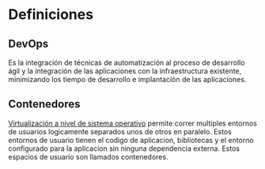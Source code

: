 # Definiciones

## DevOps

Es la integración de técnicas de automatización  al proceso de desarrollo ágil y la integración de las aplicaciones con la infraestructura existente, minimizando los tiempo de desarrollo e implantación de las aplicaciones.

## Contenedores

[Virtualización a nivel de sistema operativo](https://es.wikipedia.org/wiki/Virtualizaci%C3%B3n_a_nivel_de_sistema_operativo) permite correr multiples entornos de usuarios logicamente separados unos de otros en paralelo. Estos entornos de usuario tienen el codigo de aplicacion, bibliotecas y el entorno configurado para la aplicacion sin ninguna dependencia externa. Estos espacios de usuario son llamados contenedores.
